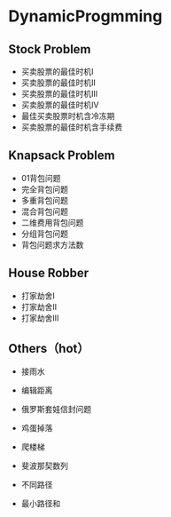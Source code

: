 # DynamicProgmming

## Stock Problem

- 买卖股票的最佳时机I
- 买卖股票的最佳时机II
- 买卖股票的最佳时机III
- 买卖股票的最佳时机IV
- 最佳买卖股票时机含冷冻期
- 买卖股票的最佳时机含手续费



## Knapsack Problem

- 01背包问题
- 完全背包问题
- 多重背包问题
- 混合背包问题
- 二维费用背包问题
- 分组背包问题
- 背包问题求方法数



## House Robber

- 打家劫舍I
- 打家劫舍II
- 打家劫舍III



## Others（hot）

- 接雨水
- 编辑距离
- 俄罗斯套娃信封问题
- 鸡蛋掉落

- 爬楼梯
- 斐波那契数列
- 不同路径
- 最小路径和
